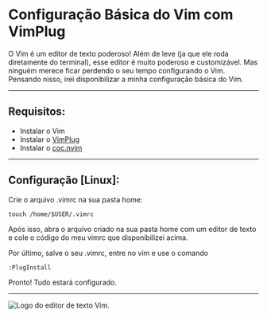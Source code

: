 <!DOCTYPE HTML>
<html>
    <body>
        <h1>Configuração Básica do Vim com VimPlug</h1>
        <p>O Vim é um editor de texto poderoso! Além de leve (ja que ele roda diretamente do 
        terminal), esse editor é muito poderoso e customizável. Mas ninguém merece ficar
        perdendo o seu tempo configurando o Vim. Pensando nisso, irei disponibilizar a minha
        configuração básica do Vim.</p>
        <hr/>    
        <h2>Requisitos:</h2>
        <ul>
            <li>Instalar o Vim</li>
            <li>Instalar o <a href="https://github.com/junegunn/vim-plug">VimPlug</a></li>
            <li>Instalar o <a href="https://github.com/neoclide/coc.nvim">coc.nvim</a></li>
        </ul>
        <hr/>    
        <h2>Configuração [Linux]:</h2>
        <p>Crie o arquivo .vimrc na sua pasta home: </p>
        <pre><code>touch /home/$USER/.vimrc</code></pre>
        <p>Após isso, abra o arquivo criado na sua pasta home com um editor de texto e
        cole o código do meu vimrc que disponibilizei acima.</p>
        <p>Por último, salve o seu .vimrc, entre no vim e use o comando <pre><code>:PlugInstall</code></pre></p>
        <p>Pronto! Tudo estará configurado.</p>
        <hr/>
        <img src="https://upload.wikimedia.org/wikipedia/commons/thumb/9/9f/Vimlogo.svg/1200px-Vimlogo.svg.png" alt="Logo do editor de texto Vim.">
    </body>
</html>
